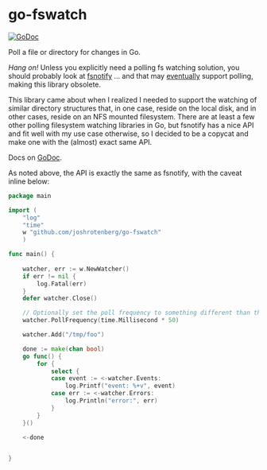 go-fswatch
===

[![GoDoc](https://godoc.org/github.com/joshrotenberg/go-fswatch?status.png)](https://godoc.org/github.com/joshrotenberg/go-fswatch)


Poll a file or directory for changes in Go.

*Hang on!* Unless you explicitly need a polling fs watching solution, you should
probably look at [fsnotify](https://github.com/go-fsnotify/fsnotify) ... and
that may [eventually](https://github.com/go-fsnotify/fsnotify/issues/9) support
polling, making this library obsolete.

This library came about when I realized I needed to support the watching of
similar directory structures that, in one case, reside on the local disk, and
in other cases, reside on an NFS mounted filesystem. There are at least a few
other polling filesystem watching libraries in Go, but fsnotify has a nice API
and fit well with my use case otherwise, so I decided to be a copycat and make
one with the (almost) exact same API.

Docs on [GoDoc](https://godoc.org/github.com/joshrotenberg/go-fswatch).

As noted above, the API is exactly the same as fsnotify, with the caveat inline below:
```go
package main

import (
	"log"
	"time"
	w "github.com/joshrotenberg/go-fswatch"
	)

func main() {
	
	watcher, err := w.NewWatcher()
	if err != nil {
		log.Fatal(err)
	}
	defer watcher.Close()

	// Optionally set the poll frequency to something different than the default of 250ms
	watcher.PollFrequency(time.Millisecond * 50)

	watcher.Add("/tmp/foo")

	done := make(chan bool)
	go func() {
		for { 
			select {
			case event := <-watcher.Events:
				log.Printf("event: %+v", event)
			case err := <-watcher.Errors:
				log.Println("error:", err)
		    }
		}
	}()

	<-done


}

```
